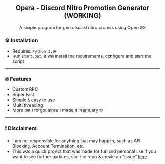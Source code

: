 <div align="center">
 
  <h2 align="center">Opera - Discord Nitro Promotion Generator (WORKING)</h2>
  <p align="center">
    A simple program for gen discord nitro promos using OperaGX
  </p>
</div>

### ⚙️ Installation

- Requires: `Python 3.9+`
- Run `start.bat`, it will install the requirements, configure and start the script

---

### 🔥 Features
  - Custom RPC
  - Super Fast
  - Simple & easy to use
  - Multi threading
  - More but I forgot since I made it in january 🤓

---


### ❗ Disclaimers

- I am not responsible for anything that may happen, such as API Blocking, Account Termination, etc.
- This was a quick project that was made for fun and personal use if you want to see further updates, star the repo & create an "issue" [here](/issues)